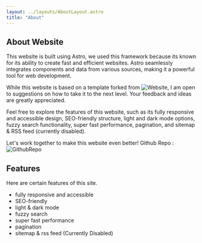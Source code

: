```yaml
---
layout: ../layouts/AboutLayout.astro
title: "About"
---
```


## About Website
This website is built using Astro, we used this framework because its known for its ability to create fast and efficient websites. Astro seamlessly integrates components and data from various sources, making it a powerful tool for web development.

While this website is based on a template forked from ![Website](https://github.com/satnaing/astro-paper), I am open to suggestions on how to take it to the next level. Your feedback and ideas are greatly appreciated.

Feel free to explore the features of this website, such as its fully responsive and accessible design, SEO-friendly structure, light and dark mode options, fuzzy search functionality, super fast performance, pagination, and sitemap & RSS feed (currently disabled).

Let's work together to make this website even better!
Github Repo : ![GithubRepo](https://github.com/jigarbhoye04/paper-blog)

## Features

Here are certain features of this site.

- fully responsive and accessible
- SEO-friendly
- light & dark mode
- fuzzy search
- super fast performance
- pagination
- sitemap & rss feed (Currently Disabled)
